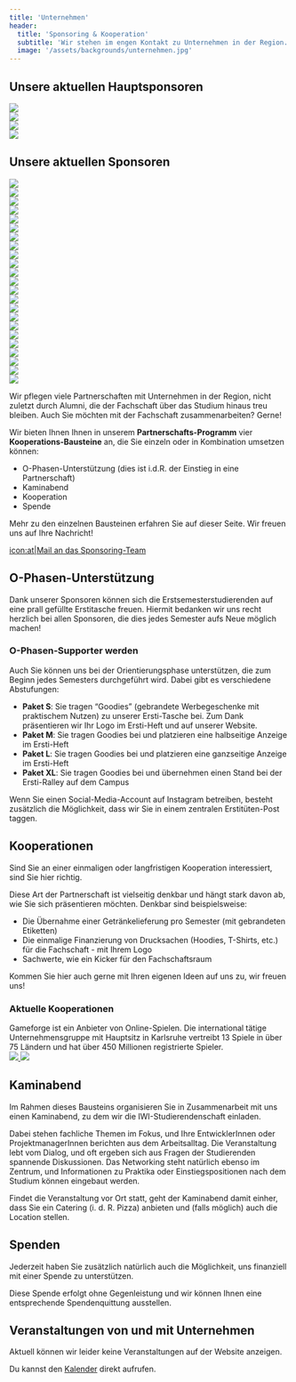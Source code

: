 ```yaml
---
title: 'Unternehmen'
header:
  title: 'Sponsoring & Kooperation'
  subtitle: 'Wir stehen im engen Kontakt zu Unternehmen in der Region.'
  image: '/assets/backgrounds/unternehmen.jpg'
---
```


## Unsere aktuellen Hauptsponsoren

<div id="sponsoren" class="grid grid-cols-2 lg:grid-cols-4 gap-10 my-10">
    <div class="inline-grid content-center place-content-center">
        <a target="_blank" href="https://amiconsult.de">
            <img src="/images/unternehmen/amiconsult.png"></img>
        </a>
    </div>
    <div class="inline-grid content-center place-content-center">
        <a target="_blank" href="https://www.dm-jobs.com/dmTECH">
            <img src="/images/unternehmen/dmtech.png"></img>
        </a>
    </div>
    <div class="inline-grid content-center place-content-center">
        <a target="_blank" href="https://gameforge.com">
            <img src="/images/unternehmen/gameforge.png"></img>
        </a>
    </div>
    <div class="inline-grid content-center place-content-center">
        <a target="_blank" href="https://www.moninger.de">
            <img src="/images/unternehmen/moninger.png"></img>
        </a>
    </div>
</div>

## Unsere aktuellen Sponsoren

<div id="sponsoren" class="grid grid-cols-2 md:grid-cols-3 lg:grid-cols-4 gap-10 my-10">
    <div class="inline-grid content-center place-content-center">
        <a target="_blank" href="https://www.cyberforum.de">
            <img src="/images/unternehmen/cyberforum.png"></img>
        </a>
    </div>
    <div class="inline-grid content-center place-content-center">
        <a target="_blank" href="https://kartenbrudi.de">
            <img src="/images/unternehmen/kartenbrudi.jpg"></img>
        </a>
    </div>
    <div class="inline-grid content-center place-content-center">
        <a target="_blank" href="https://www.itscope.com">
            <img src="/images/unternehmen/itscope.png"></img>
        </a>
    </div>
    <div class="inline-grid content-center place-content-center">
        <a target="_blank" href="https://www.festo.com">
            <img src="/images/unternehmen/festo.png"></img>
        </a>
    </div>
    <div class="inline-grid content-center place-content-center">
        <a target="_blank" href="https://fit-in.de">
            <img src="/images/unternehmen/fitin.png"></img>
        </a>
    </div>
    <div class="inline-grid content-center place-content-center">
        <a target="_blank" href="https://objektkultur.de">
            <img src="/images/unternehmen/objektkultur.png"></img>
        </a>
    </div>
    <div class="inline-grid content-center place-content-center">
        <a target="_blank" href="https://www.cgi.com">
            <img src="/images/unternehmen/cgi.png"></img>
        </a>
    </div>
    <div class="inline-grid content-center place-content-center">
        <a target="_blank" href="https://www.instagram.com/bockaufkarlsruhe">
            <img src="/images/unternehmen/bockaufkarlsruhe.png"></img>
        </a>
    </div>
    <div class="inline-grid content-center place-content-center">
        <a target="_blank" href="https://www.kleiberit.com">
            <img src="/images/unternehmen/kleiberit.png"></img>
        </a>
    </div>
    <div class="inline-grid content-center place-content-center">
        <a target="_blank" href="https://www.utb.de">
            <img src="/images/unternehmen/utb.png"></img>
        </a>
    </div>
    <div class="inline-grid content-center place-content-center">
        <a target="_blank" href="https://studidruck-copyshop.de">
            <img src="/images/unternehmen/studidruck.png"></img>
        </a>
    </div>
    <div class="inline-grid content-center place-content-center">
        <a target="_blank" href="https://netzstrategen.com">
            <img src="/images/unternehmen/netzstrategen.png"></img>
        </a>
    </div>
    <div class="inline-grid content-center place-content-center">
        <a target="_blank" href="https://www.charly.education">
            <img src="/images/unternehmen/charly.png"></img>
        </a>
    </div>
    <div class="inline-grid content-center place-content-center">
        <a target="_blank" href="https://letsdev.de">
            <img src="/images/unternehmen/letsdev.jpg"></img>
        </a>
    </div>
    <div class="inline-grid content-center place-content-center">
        <a target="_blank" href="https://server.nitrado.net">
            <img src="/images/unternehmen/nitrado.png"></img>
        </a>
    </div>
    <div class="inline-grid content-center place-content-center">
        <a target="_blank" href="https://www.vector.com">
            <img src="/images/unternehmen/vector.png"></img>
        </a>
    </div>
    <div class="inline-grid content-center place-content-center">
        <a target="_blank" href="https://www.interflex.de">
            <img src="/images/unternehmen/interflex.png"></img>
        </a>
    </div>
    <div class="inline-grid content-center place-content-center">
        <a target="_blank" href="https://www.seeburger.com">
            <img src="/images/unternehmen/seeburger.png"></img>
        </a>
    </div>
    <div class="inline-grid content-center place-content-center">
        <a target="_blank" href="https://technology.salt-and-pepper.eu">
            <img src="/images/unternehmen/saltandpepper.png"></img>
        </a>
    </div>
    <div class="inline-grid content-center place-content-center">
        <a target="_blank" href="https://www.springer.com">
            <img src="/images/unternehmen/springer.png"></img>
        </a>
    </div>
    <div class="inline-grid content-center place-content-center">
        <a target="_blank" href="https://www.aidshilfe-karlsruhe.de">
            <img src="/images/unternehmen/aidshilfe.jpg"></img>
        </a>
    </div>
    <div class="inline-grid content-center place-content-center">
        <a target="_blank" href="https://karlsruhe.digital">
            <img src="/images/unternehmen/karlsruhedigital.png"></img>
        </a>
    </div>
    <div class="inline-grid content-center place-content-center">
        <a target="_blank" href="https://bonding.de">
            <img src="/images/unternehmen/bonding.jpg"></img>
        </a>
    </div>
</div>

Wir pflegen viele Partnerschaften mit Unternehmen in der Region, nicht zuletzt durch Alumni, die der Fachschaft über das Studium hinaus treu bleiben. Auch Sie möchten mit der Fachschaft zusammenarbeiten? Gerne!

Wir bieten Ihnen Ihnen in unserem **Partnerschafts-Programm** vier **Kooperations-Bausteine** an, die Sie einzeln oder in Kombination umsetzen können:

* O-Phasen-Unterstützung (dies ist i.d.R. der Einstieg in eine Partnerschaft)
* Kaminabend
* Kooperation
* Spende

Mehr zu den einzelnen Bausteinen erfahren Sie auf dieser Seite. Wir freuen uns auf Ihre Nachricht!

[icon:at|Mail an das Sponsoring-Team](/scripts/email.php?address=kontakt)

## O-Phasen-Unterstützung

Dank unserer Sponsoren können sich die Erstsemesterstudierenden auf eine prall gefüllte Erstitasche freuen. Hiermit bedanken wir uns recht herzlich bei allen Sponsoren, die dies jedes Semester aufs Neue möglich machen!

### O-Phasen-Supporter werden

Auch Sie können uns bei der Orientierungsphase unterstützen, die zum Beginn jedes Semesters durchgeführt wird. Dabei gibt es verschiedene Abstufungen:

* **Paket S**: Sie tragen “Goodies” (gebrandete Werbegeschenke mit praktischem Nutzen) zu unserer Ersti-Tasche bei. Zum Dank präsentieren wir Ihr Logo im Ersti-Heft und auf unserer Website.
* **Paket M**: Sie tragen Goodies bei und platzieren eine halbseitige Anzeige im Ersti-Heft
* **Paket L**: Sie tragen Goodies bei und platzieren eine ganzseitige Anzeige im Ersti-Heft
* **Paket XL**: Sie tragen Goodies bei und übernehmen einen Stand bei der Ersti-Ralley auf dem Campus

Wenn Sie einen Social-Media-Account auf Instagram betreiben, besteht zusätzlich die Möglichkeit, dass wir Sie in einem zentralen Erstitüten-Post taggen.

## Kooperationen

Sind Sie an einer einmaligen oder langfristigen Kooperation interessiert, sind Sie hier richtig.

Diese Art der Partnerschaft ist vielseitig denkbar und hängt stark davon ab, wie Sie sich präsentieren möchten. Denkbar sind beispielsweise:

* Die Übernahme einer Getränkelieferung pro Semester (mit gebrandeten Etiketten)
* Die einmalige Finanzierung von Drucksachen (Hoodies, T-Shirts, etc.) für die Fachschaft - mit Ihrem Logo
* Sachwerte, wie ein Kicker für den Fachschaftsraum

Kommen Sie hier auch gerne mit Ihren eigenen Ideen auf uns zu, wir freuen uns!

### Aktuelle Kooperationen

<div id="sponsoren" class="grid grid-cols-1 sm:grid-cols-2 gap-10 my-10">
    <div class="inline-grid content-center place-content-center">
        Gameforge ist ein Anbieter von Online-Spielen. Die international tätige Unternehmensgruppe mit Hauptsitz in Karlsruhe vertreibt 13 Spiele in über 75 Ländern und hat über 450 Millionen registrierte Spieler.
    </div>
    <div class="inline-grid content-center place-content-center gap-5">
        <a target="_blank" href="https://gameforge.com">
            <img src="/images/unternehmen/gameforge.png"></img>
        </a>
        <a target="_blank" href="https://exxeta.com">
            <img src="/images/unternehmen/exxeta.png"></img>
        </a>
    </div>
</div>

## Kaminabend

Im Rahmen dieses Bausteins organisieren Sie in Zusammenarbeit mit uns einen Kaminabend, zu dem wir die IWI-Studierendenschaft einladen.

Dabei stehen fachliche Themen im Fokus, und Ihre EntwicklerInnen oder ProjektmanagerInnen berichten aus dem Arbeitsalltag. Die Veranstaltung lebt vom Dialog, und oft ergeben sich aus Fragen der Studierenden spannende Diskussionen. Das Networking steht natürlich ebenso im Zentrum, und Informationen zu Praktika oder Einstiegspositionen nach dem Studium können eingebaut werden.

Findet die Veranstaltung vor Ort statt, geht der Kaminabend damit einher, dass Sie ein Catering (i. d. R. Pizza) anbieten und (falls möglich) auch die Location stellen.

## Spenden

Jederzeit haben Sie zusätzlich natürlich auch die Möglichkeit, uns finanziell mit einer Spende zu unterstützen.

Diese Spende erfolgt ohne Gegenleistung und wir können Ihnen eine entsprechende Spendenquittung ausstellen.

## Veranstaltungen von und mit Unternehmen

Aktuell können wir leider keine Veranstaltungen auf der Website anzeigen.

Du kannst den [Kalender](https://calendar.google.com/calendar/u/0/embed?src=b85j5fp42daj0r7g6s0mjsjvu4@group.calendar.google.com&ctz=Europe/Berlin) direkt aufrufen.
